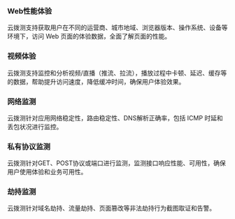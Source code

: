 ### Web性能体验

云拨测支持获取用户在不同的运营商、城市地域、浏览器版本、操作系统、设备等环境下，访问 Web 页面的体验数据，全面了解页面的性能。

### 视频体验

云拨测支持监控和分析视频/直播（推流、拉流），播放过程中卡顿、延迟、缓存等的数据，帮助提升访问速度，降低缓冲时间，确保用户体验效果。

### 网络监测

云拨测针对应用网络稳定性，路由稳定性、DNS解析正确率，包括 ICMP 时延和丢包状况进行监控。

### 私有协议监测

云拨测针对GET、POST协议或端口进行监测，监测接口响应性能、可用性，确保用户使用体验和业务可用性。

### 劫持监测

云拨测针对域名劫持、流量劫持、页面篡改等非法劫持行为截图取证和告警。

